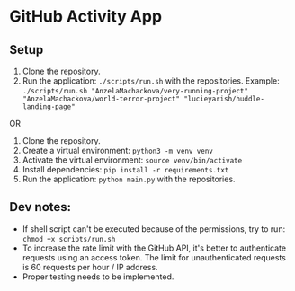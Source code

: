 # GitHub Activity App

## Setup

1. Clone the repository.
2. Run the application: `./scripts/run.sh` with the repositories.
Example: `./scripts/run.sh "AnzelaMachackova/very-running-project" "AnzelaMachackova/world-terror-project" "lucieyarish/huddle-landing-page"`

OR 
1. Clone the repository.
2. Create a virtual environment: `python3 -m venv venv`
3. Activate the virtual environment: `source venv/bin/activate`
4. Install dependencies: `pip install -r requirements.txt`
5. Run the application: `python main.py` with the repositories.


## Dev notes: 
- If shell script can't be executed because of the permissions, try to run: `chmod +x scripts/run.sh`
- To increase the rate limit with the GitHub API, it's better to authenticate requests using an access token. The limit for unauthenticated requests is 60 requests per hour / IP address.
- Proper testing needs to be implemented. 